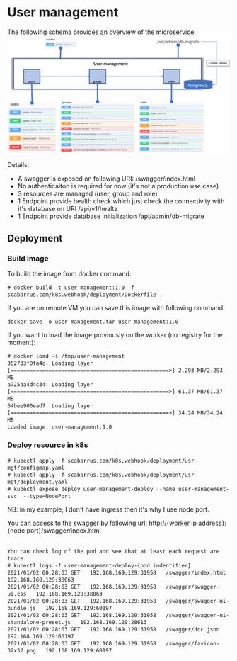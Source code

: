 # User management

The following schema provides an overview of the microservice:
![Project link](https://github.com/scabarrus/scabarrus.com/blob/master/k8s.webhook/cmd/user-management/user-management.PNG)

Details:
* A swagger is exposed on following URI: /swagger/index.html
* No authenticaiton is required for now (it's not a production use case)
* 3 resources are managed (user, group and role)
* 1 Endpoint provide health check which just check the connectivity with it's database on URI /api/v1/healtz
* 1 Endpoint provide database initialization /api/admin/db-migrate

## Deployment
### Build image 
To build the image from docker command:
```
# docker build -t user-management:1.0 -f scabarrus.com/k8s.webhook/deployment/Dockerfile . 
```

If you are on remote VM you can save this image with following command:
```
docker save -o user-management.tar user-management:1.0
```

If you want to load the image proviously on the worker (no registry for the moment):<br>
```
# docker load -i /tmp/user-management
352733f0fa4c: Loading layer [==================================================>] 2.293 MB/2.293 MB
a725aa4d4c34: Loading layer [==================================================>] 61.37 MB/61.37 MB
64bee900ead7: Loading layer [==================================================>] 34.24 MB/34.24 MB
Loaded image: user-management:1.0
```

### Deploy resource in k8s
```
# kubectl apply -f scabarrus.com/k8s.webhook/deployment/usr-mgt/configmap.yaml
# kubectl apply -f scabarrus.com/k8s.webhook/deployment/usr-mgt/deployment.yaml
# kubectl expose deploy user-management-deploy --name user-management-svc  --type=NodePort
```
NB: in my example, I don't have ingress then it's why I use node port.

You can access to the swagger by following url:
http://{worker ip address}:{node port}/swagger/index.html

```

You can check log of the pod and see that at least each request are trace.
# kubectl logs -f user-management-deploy-{pod indentifier}
2021/01/02 00:28:03 GET   192.168.169.129:31958   /swagger/index.html   192.168.169.129:38063
2021/01/02 00:28:03 GET   192.168.169.129:31958   /swagger/swagger-ui.css   192.168.169.129:38063
2021/01/02 00:28:03 GET   192.168.169.129:31958   /swagger/swagger-ui-bundle.js   192.168.169.129:60197
2021/01/02 00:28:03 GET   192.168.169.129:31958   /swagger/swagger-ui-standalone-preset.js   192.168.169.129:28613
2021/01/02 00:28:03 GET   192.168.169.129:31958   /swagger/doc.json   192.168.169.129:60197
2021/01/02 00:28:03 GET   192.168.169.129:31958   /swagger/favicon-32x32.png   192.168.169.129:60197
```
